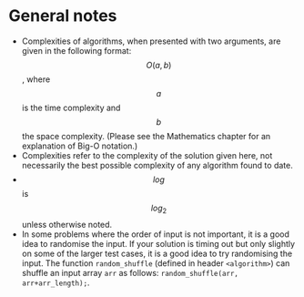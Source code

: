 # General notes
- Complexities of algorithms, when presented with two arguments, are given in the following format: $$O(a,b)$$, where $$a$$ is the time complexity and $$b$$ the space complexity. (Please see the Mathematics chapter for an explanation of Big-O notation.)
- Complexities refer to the complexity of the solution given here, not necessarily the best possible complexity of any algorithm found to date.
- $$log$$ is $$log_2$$ unless otherwise noted.
- In some problems where the order of input is not important, it is a good idea to randomise the input. If your solution is timing out but only slightly on some of the larger test cases, it is a good idea to try randomising the input. The function `random_shuffle` (defined in header `<algorithm>`) can shuffle an input array `arr` as follows: `random_shuffle(arr, arr+arr_length);`.